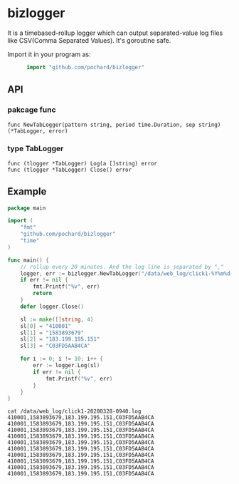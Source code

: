 # bizlogger

It is a timebased-rollup logger which can output separated-value log files like CSV(Comma Separated Values). It's goroutine safe.


Import it in your program as:
```go
      import "github.com/pochard/bizlogger"
```

## API
### pakcage func
	func NewTabLogger(pattern string, period time.Duration, sep string) (*TabLogger, error)

### type TabLogger
	func (tlogger *TabLogger) Log(a []string) error
	func (tlogger *TabLogger) Close() error


## Example
```go
package main

import (
	"fmt"
	"github.com/pochard/bizlogger"
	"time"
)

func main() {
	// rollup every 20 minutes. And the log line is separated by ","
	logger, err := bizlogger.NewTabLogger("/data/web_log/click1-%Y%m%d-%H%M.log", 20*time.Minute, ",")
	if err != nil {
		fmt.Printf("%v", err)
		return
	}
	defer logger.Close()

	sl := make([]string, 4)
	sl[0] = "410001"
	sl[1] = "1583893679"
	sl[2] = "183.199.195.151"
	sl[3] = "C03FD5AAB4CA"

	for i := 0; i != 10; i++ {
		err := logger.Log(sl)
		if err != nil {
			fmt.Printf("%v", err)
		}
	}
}

```

```
cat /data/web_log/click1-20200328-0940.log
410001,1583893679,183.199.195.151,C03FD5AAB4CA
410001,1583893679,183.199.195.151,C03FD5AAB4CA
410001,1583893679,183.199.195.151,C03FD5AAB4CA
410001,1583893679,183.199.195.151,C03FD5AAB4CA
410001,1583893679,183.199.195.151,C03FD5AAB4CA
410001,1583893679,183.199.195.151,C03FD5AAB4CA
410001,1583893679,183.199.195.151,C03FD5AAB4CA
410001,1583893679,183.199.195.151,C03FD5AAB4CA
410001,1583893679,183.199.195.151,C03FD5AAB4CA
410001,1583893679,183.199.195.151,C03FD5AAB4CA
```
